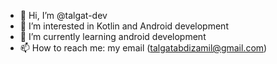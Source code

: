 - 👋 Hi, I’m @talgat-dev
- 👀 I’m interested in Kotlin and Android development 
- 🌱 I’m currently learning android development
- 📫 How to reach me: my email (talgatabdizamil@gmail.com)

<!---
talgat-dev/talgat-dev is a ✨ special ✨ repository because its `README.md` (this file) appears on your GitHub profile.
You can click the Preview link to take a look at your changes.
--->
